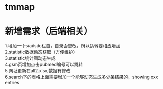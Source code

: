 # tmmap
# 新增需求（后端相关）
1.增加一个statistic栏目，目录会更改，所以跳转要相应增加<br>
2.statistic数据动态获取（方便维护）<br>
3.statistic统计图动态生成<br>
4.gsm页增加点击pubmed编号可以跳转<br>
5.网址更新在all2.xlsx,数据有修改<br>
6.search下的表格上面需要增加一个能够动态生成多少条结果的，showing xxx entries<br>
